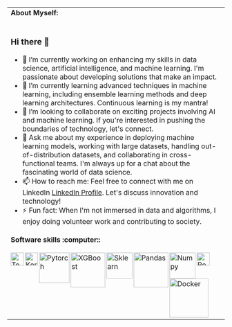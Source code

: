 

<table>
<tr>
<td>
<strong>About Myself:</strong>
<br>
<br>

### Hi there 👋
  
- 🔭 I’m currently working on enhancing my skills in data science, artificial intelligence, and machine learning. I'm passionate about developing solutions that make an impact.
- 🌱 I’m currently learning advanced techniques in machine learning, including ensemble learning methods and deep learning architectures. Continuous learning is my mantra!
- 👯 I’m looking to collaborate on exciting projects involving AI and machine learning. If you're interested in pushing the boundaries of technology, let's connect.
- 💬 Ask me about my experience in deploying machine learning models, working with large datasets, handling out-of-distribution datasets, and collaborating in cross-functional teams. I'm always up for a chat about the fascinating world of data science.
- 📫 How to reach me: Feel free to connect with me on LinkedIn [LinkedIn Profile](https://www.linkedin.com/in/mohamadjaber1/). Let's discuss innovation and technology!
- ⚡ Fun fact: When I'm not immersed in data and algorithms, I enjoy doing volunteer work and contributing to society.

</td>
</tr>
<tr>
<td>
<strong>Software skills :computer::</strong>
<br>
<br>
<img align="left" alt="Tensorflow" width="30px" src="https://upload.wikimedia.org/wikipedia/commons/2/2d/Tensorflow_logo.svg" />
<img align="left" alt="Keras" width="30px" src="https://upload.wikimedia.org/wikipedia/commons/a/ae/Keras_logo.svg" />
<img align="left" alt="Pytorch"  width="70px" hight="60px" src="https://upload.wikimedia.org/wikipedia/commons/9/96/Pytorch_logo.png" />
<img align="left" alt="XGBoost"  width="80px" src="https://upload.wikimedia.org/wikipedia/commons/6/69/XGBoost_logo.png" />
<img align="left" alt="Sklearn" width="60px"  hight="66px" src="https://upload.wikimedia.org/wikipedia/commons/thumb/0/05/Scikit_learn_logo_small.svg/640px-Scikit_learn_logo_small.svg.png" />
<img align="left" alt="Pandas" width="80px" src="https://upload.wikimedia.org/wikipedia/commons/e/ed/Pandas_logo.svg" />
<img align="left" alt="Numpy" width="60px"  src="https://github.com/numpy/numpy/blob/7e7f4adab814b223f7f917369a72757cd28b10cb/branding/icons/numpylogo.svg" />
<img align="left" alt="PostgreSQL" width="30px" src="https://upload.wikimedia.org/wikipedia/commons/2/29/Postgresql_elephant.svg" />
<img align="left" alt="Docker"  width="90px" src="https://upload.wikimedia.org/wikipedia/commons/4/4e/Docker_%28container_engine%29_logo.svg" />

</td>
</tr>
</table>
